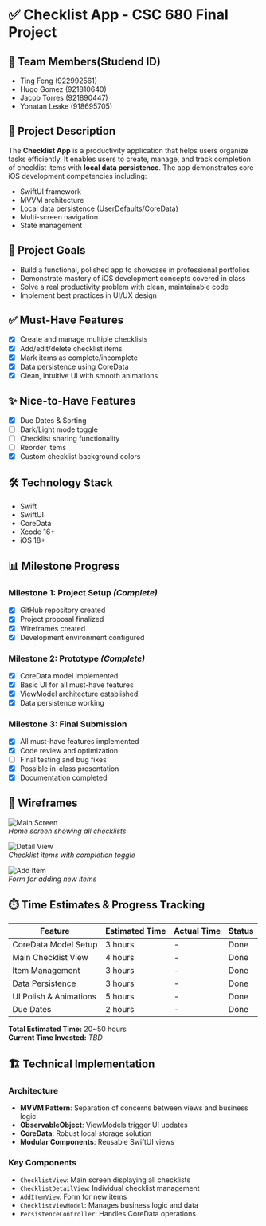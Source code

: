# ✅ Checklist App - CSC 680 Final Project

## 👥 Team Members(Studend ID)
- Ting Feng (922992561)
- Hugo Gomez (921810640)
- Jacob Torres  (921890447)
- Yonatan Leake  (918695705)  

## 📱 Project Description
The **Checklist App** is a productivity application that helps users organize tasks efficiently. It enables users to create, manage, and track completion of checklist items with **local data persistence**. The app demonstrates core iOS development competencies including:

- SwiftUI framework  
- MVVM architecture  
- Local data persistence (UserDefaults/CoreData)  
- Multi-screen navigation  
- State management  

## 🎯 Project Goals
- Build a functional, polished app to showcase in professional portfolios  
- Demonstrate mastery of iOS development concepts covered in class  
- Solve a real productivity problem with clean, maintainable code  
- Implement best practices in UI/UX design  

## ✅ Must-Have Features
- [X] Create and manage multiple checklists  
- [X] Add/edit/delete checklist items  
- [X] Mark items as complete/incomplete  
- [X] Data persistence using CoreData  
- [X] Clean, intuitive UI with smooth animations  

## ✨ Nice-to-Have Features
- [X] Due Dates & Sorting  
- [ ] Dark/Light mode toggle  
- [ ] Checklist sharing functionality  
- [ ] Reorder items  
- [X] Custom checklist background colors  

## 🛠️ Technology Stack
- Swift  
- SwiftUI  
- CoreData  
- Xcode 16+  
- iOS 18+  

## 📊 Milestone Progress

### Milestone 1: Project Setup *(Complete)*
- [x] GitHub repository created  
- [x] Project proposal finalized  
- [X] Wireframes created  
- [X] Development environment configured  

### Milestone 2: Prototype *(Complete)*
- [X] CoreData model implemented  
- [X] Basic UI for all must-have features  
- [X] ViewModel architecture established  
- [X] Data persistence working  

### Milestone 3: Final Submission
- [X] All must-have features implemented  
- [X] Code review and optimization  
- [ ] Final testing and bug fixes  
- [X] Possible in-class presentation  
- [X] Documentation completed  

## 🎨 Wireframes
![Main Screen](wireframes/main.png)  
*Home screen showing all checklists*

![Detail View](wireframes/detail.png)  
*Checklist items with completion toggle*

![Add Item](wireframes/add.png)  
*Form for adding new items*

## ⏱️ Time Estimates & Progress Tracking

| Feature                  | Estimated Time | Actual Time | Status       |
|--------------------------|----------------|-------------|--------------|
| CoreData Model Setup     | 3 hours        | -           | Done         |
| Main Checklist View      | 4 hours        | -           | Done         |
| Item Management          | 3 hours        | -           | Done         |
| Data Persistence         | 3 hours        | -           | Done         |
| UI Polish & Animations   | 5 hours        | -           | Done         |
| Due Dates                | 2 hours        | -           | Done         |

**Total Estimated Time:** 20~50 hours  
**Current Time Invested:** *TBD*

## 🏗️ Technical Implementation

### Architecture
- **MVVM Pattern**: Separation of concerns between views and business logic  
- **ObservableObject**: ViewModels trigger UI updates  
- **CoreData**: Robust local storage solution  
- **Modular Components**: Reusable SwiftUI views  

### Key Components
- `ChecklistView`: Main screen displaying all checklists  
- `ChecklistDetailView`: Individual checklist management  
- `AddItemView`: Form for new items  
- `ChecklistViewModel`: Manages business logic and data  
- `PersistenceController`: Handles CoreData operations  
